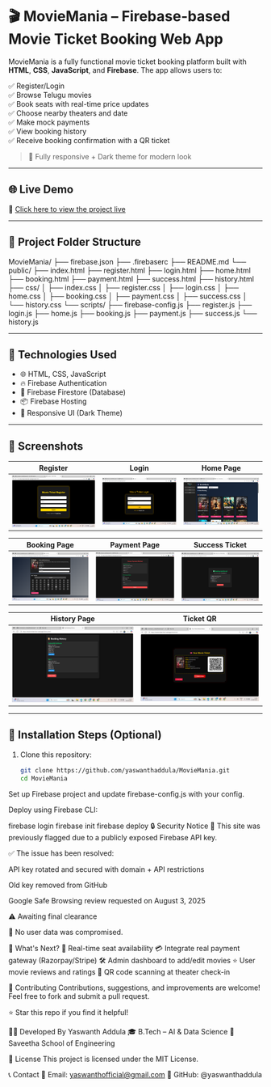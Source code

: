 # 🎬 MovieMania – Firebase-based Movie Ticket Booking Web App

MovieMania is a fully functional movie ticket booking platform built with **HTML**, **CSS**, **JavaScript**, and **Firebase**. The app allows users to:

✅ Register/Login  
✅ Browse Telugu movies  
✅ Book seats with real-time price updates  
✅ Choose nearby theaters and date  
✅ Make mock payments  
✅ View booking history  
✅ Receive booking confirmation with a QR ticket

> 📱 Fully responsive + Dark theme for modern look

---

## 🌐 Live Demo

🚀 [Click here to view the project live](https://movie-ticket-f4cc1.web.app)

---

## 📁 Project Folder Structure

MovieMania/
├── firebase.json
├── .firebaserc
├── README.md
└── public/
├── index.html
├── register.html
├── login.html
├── home.html
├── booking.html
├── payment.html
├── success.html
├── history.html
├── css/
│ ├── index.css
│ ├── register.css
│ ├── login.css
│ ├── home.css
│ ├── booking.css
│ ├── payment.css
│ ├── success.css
│ └── history.css
└── scripts/
├── firebase-config.js
├── register.js
├── login.js
├── home.js
├── booking.js
├── payment.js
├── success.js
└── history.js


---

## 🧰 Technologies Used

- 🌐 HTML, CSS, JavaScript
- 🔥 Firebase Authentication
- 🧾 Firebase Firestore (Database)
- 📦 Firebase Hosting
- 📱 Responsive UI (Dark Theme)

---

## 📸 Screenshots

| Register        | Login           | Home Page        |
|----------------|------------------|------------------|
| ![](https://github.com/yaswanthaddula/MovieMania/blob/main/register.png) | ![](https://github.com/yaswanthaddula/MovieMania/blob/main/login.png) | ![](https://github.com/yaswanthaddula/MovieMania/blob/main/home.png) |

| Booking Page    | Payment Page     | Success Ticket   |
|------------------|------------------|------------------|
| ![](https://github.com/yaswanthaddula/MovieMania/blob/main/booking.png) | ![](https://github.com/yaswanthaddula/MovieMania/blob/main/payment.png) | ![](https://github.com/yaswanthaddula/MovieMania/blob/main/success.png) |

| History Page     | Ticket QR        |
|------------------|------------------|
| ![](https://github.com/yaswanthaddula/MovieMania/blob/main/history.png) | ![](https://github.com/yaswanthaddula/MovieMania/blob/main/ticket.png) |

---

## 🚀 Installation Steps (Optional)

1. Clone this repository:
   ```bash
   git clone https://github.com/yaswanthaddula/MovieMania.git
   cd MovieMania
Set up Firebase project and update firebase-config.js with your config.

Deploy using Firebase CLI:

firebase login
firebase init
firebase deploy
🔒 Security Notice
🚨 This site was previously flagged due to a publicly exposed Firebase API key.

✅ The issue has been resolved:

API key rotated and secured with domain + API restrictions

Old key removed from GitHub

Google Safe Browsing review requested on August 3, 2025

⚠️ Awaiting final clearance

🧠 No user data was compromised.

🧠 What's Next?
🔄 Real-time seat availability
💳 Integrate real payment gateway (Razorpay/Stripe)
🛠️ Admin dashboard to add/edit movies
⭐ User movie reviews and ratings
📱 QR code scanning at theater check-in

🤝 Contributing
Contributions, suggestions, and improvements are welcome!
Feel free to fork and submit a pull request.

⭐ Star this repo if you find it helpful!

👨‍💻 Developed By
Yaswanth Addula
🎓 B.Tech – AI & Data Science
🏫 Saveetha School of Engineering

📄 License
This project is licensed under the MIT License.

📞 Contact
📧 Email: yaswanthofficial@gmail.com
🔗 GitHub: @yaswanthaddula
